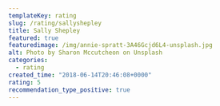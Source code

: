 ```yaml
---
templateKey: rating
slug: /rating/sallyshepley 
title: Sally Shepley 
featured: true
featuredimage: /img/annie-spratt-3A46Gcjd6L4-unsplash.jpg
alt: Photo by Sharon Mccutcheon on Unsplash
categories:
  - rating
created_time: "2018-06-14T20:46:08+0000"
rating: 5
recommendation_type_positive: true
---
```

